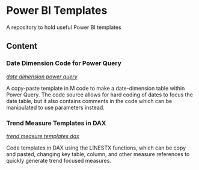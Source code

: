 # Power BI Templates
A repository to hold useful Power BI templates

## Content
### Date Dimension Code for Power Query
_[date dimension power query](https://github.com/codyaholmes/power-bi-templates/blob/main/trend%20measure%20templates%20dax)_

A copy-paste template in M code to make a date-dimension table within Power Query. The code source allows for hard coding of dates to focus the date table, but it also contains comments in the code which can be manipulated to use parameters instead.

### Trend Measure Templates in DAX
_[trend measure templates dax](https://github.com/codyaholmes/power-bi-templates/blob/main/date%20dimension%20power%20query)_

Code templates in DAX using the LINESTX functions, which can be copy and pasted, changing key table, column, and other measure references to quickly generate trend focused measures.
